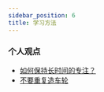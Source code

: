 ```yaml
---
sidebar_position: 6
title: 学习方法
---
```


### 个人观点
- [如何保持长时间的专注？](https://hwv430.blogspot.com/2022/03/blog-post_89.html)
- [不要重复造车轮](https://maxieewong.com/%E4%B8%8D%E8%A6%81%E9%87%8D%E5%A4%8D%E9%80%A0%E8%BD%A6%E8%BD%AE.html)